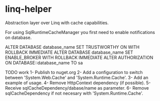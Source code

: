 # linq-helper
Abstraction layer over Linq with cache capabilities.

For using SqlRuntimeCacheManager you first need to enable notifications on database.

ALTER DATABASE database_name SET TRUSTWORTHY ON WITH ROLLBACK IMMEDIATE
ALTER DATABASE database_name SET ENABLE_BROKER WITH ROLLBACK IMMEDIATE
ALTER AUTHORIZATION ON DATABASE::database_name TO sa

TODO work
1- Publish to nuget.org
2- Add a configuration to switch between 'System.Web.Cache' and 'System.Runtime.Cache'.
3- Add an example of usage.
4- Remove HttpContext dependency (if possible).
5- Receive sqlCacheDependency/dabase/name as parameter.
6- Remove sqlCacheDependency if not necesary with 'System.Runtime.Cache'.